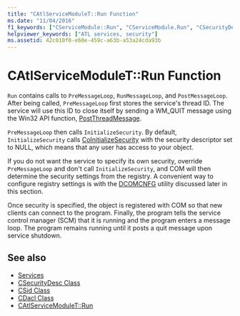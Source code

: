 ```yaml
---
title: "CAtlServiceModuleT::Run Function"
ms.date: "11/04/2016"
f1_keywords: ["CServiceModule::Run", "CServiceModule.Run", "CSecurityDescriptor"]
helpviewer_keywords: ["ATL services, security"]
ms.assetid: 42c010f0-e60e-459c-a63b-a53a24cda93b
---
```

# CAtlServiceModuleT::Run Function

`Run` contains calls to `PreMessageLoop`, `RunMessageLoop`, and `PostMessageLoop`. After being called, `PreMessageLoop` first stores the service's thread ID. The service will use this ID to close itself by sending a WM_QUIT message using the Win32 API function, [PostThreadMessage](/windows/desktop/api/winuser/nf-winuser-postthreadmessagea).

`PreMessageLoop` then calls `InitializeSecurity`. By default, `InitializeSecurity` calls [CoInitializeSecurity](/windows/desktop/api/combaseapi/nf-combaseapi-coinitializesecurity) with the security descriptor set to NULL, which means that any user has access to your object.

If you do not want the service to specify its own security, override `PreMessageLoop` and don't call `InitializeSecurity`, and COM will then determine the security settings from the registry. A convenient way to configure registry settings is with the [DCOMCNFG](../atl/dcomcnfg.md) utility discussed later in this section.

Once security is specified, the object is registered with COM so that new clients can connect to the program. Finally, the program tells the service control manager (SCM) that it is running and the program enters a message loop. The program remains running until it posts a quit message upon service shutdown.

## See also

- [Services](../atl/atl-services.md)
- [CSecurityDesc Class](../atl/reference/csecuritydesc-class.md)
- [CSid Class](../atl/reference/csid-class.md)
- [CDacl Class](../atl/reference/cdacl-class.md)
- [CAtlServiceModuleT::Run](../atl/reference/catlservicemodulet-class.md#run)
